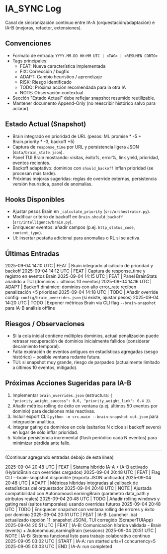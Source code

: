 # IA_SYNC Log

Canal de sincronización continuo entre IA-A (orquestación/adaptación) e IA-B (mejoras, refactor, extensiones).

## Convenciones

- Formato de entrada: `YYYY-MM-DD HH:MM UTC | <TAG> | <RESUMEN CORTO>`
- Tags principales:
  - FEAT: Nueva característica implementada
  - FIX: Corrección / bugfix
  - ADAPT: Cambio heurístico / aprendizaje
  - RISK: Riesgo identificado
  - TODO: Próxima acción recomendada para la otra IA
  - NOTE: Observación contextual
- Sección "Estado Actual" debe reflejar snapshot resumido reutilizable.
- Mantener documento Append-Only (no reescribir histórico salvo para aclarar).

## Estado Actual (Snapshot)

- Brain integrado en prioridad de URL (pesos: ML promise \* -5 + Brain.priority \* -3, backoff +5)
- Captura de `response_time` por URL y persistencia ligera JSON (`data/brain_state.json`).
- Panel TUI Brain mostrando: visitas, éxito%, error%, link yield, prioridad, eventos recientes.
- Backoff adaptativo: dominios con `should_backoff` inflan prioridad (se procesan más tarde).
- Próximas mejoras sugeridas: reglas de override externas, persistencia versión heurística, panel de anomalías.

## Hooks Disponibles

- Ajustar pesos Brain en `_calculate_priority` (`src/orchestrator.py`).
- Modificar criterio de backoff en `Brain.should_backoff` (`src/intelligence/brain.py`).
- Enriquecer eventos: añadir campos (p.ej. `http_status_code`, `content_type`).
- UI: insertar pestaña adicional para anomalías o RL si se activa.

## Últimas Entradas

2025-09-04 14:10 UTC | FEAT | Brain integrado al cálculo de prioridad y backoff
2025-09-04 14:12 UTC | FEAT | Captura de response_time y registro en eventos Brain
2025-09-04 14:15 UTC | FEAT | Panel BrainStats añadido a TUI (dominios + últimos 10 eventos)
2025-09-04 14:16 UTC | ADAPT | Backoff dinámico: dominios con alto error_rate reciben penalización +5 prioridad
2025-09-04 14:18 UTC | TODO | Añadir override config: `config/brain_overrides.json` (si existe, ajustar pesos)
2025-09-04 14:20 UTC | TODO | Exponer métricas Brain vía CLI flag `--brain-snapshot` para IA-B análisis offline

## Riesgos / Observaciones

- Si la cola inicial contiene múltiples dominios, actual penalización puede retrasar recuperación de dominios inicialmente fallidos (considerar decaimiento temporal).
- Falta expiración de eventos antiguos en estadísticas agregadas (sesgo histórico) – posible ventana rodante futura.
- TUI: si snapshot muy grande, riesgo de parpadeo (actualmente limitado a últimos 10 eventos, mitigado).

## Próximas Acciones Sugeridas para IA-B

1. Implementar `brain_overrides.json` (estructura: `{ "priority_weight_success": 0.6, "priority_weight_link": 0.4 }`).
2. Añadir métrica rolling de éxito en ventana (p.ej. últimos 50 eventos por dominio) para decisiones más reactivas.
3. Incluir export CLI: `python -m src.main --brain-snapshot out.json` para integración analítica.
4. Integrar gating de dominios en cola (saltarlos N ciclos si backoff severo) en lugar de sólo inflar prioridad.
5. Validar persistencia incremental (flush periódico cada N eventos) para minimizar pérdida ante fallo.

---
(Continuar agregando entradas debajo de esta línea)

2025-09-04 20:48 UTC | FEAT | Sistema híbrido IA-A + IA-B activado (HybridBrain con overrides cargados)
2025-09-04 20:48 UTC | FEAT | Flag CLI --brain-snapshot disponible (exporta JSON unificado)
2025-09-04 20:48 UTC | ADAPT | Métricas híbridas integradas al callback de estadísticas del orquestador
2025-09-04 20:48 UTC | NOTE | Ajustada compatibilidad con AutonomousLearningBrain (parámetro data_path y atributos reales)
2025-09-04 20:48 UTC | TODO | Añadir rolling windows y gating real (saltos temporales) usando overrides futuros
2025-09-04 20:48 UTC | TODO | Enriquecer snapshot con ventana rolling de errores y éxito por dominio
2025-09-04 20:51 UTC | FEAT | IA-B: Launcher .bat actualizado (opción 11: snapshot JSON), TUI corregido (ScraperTUIApp)
2025-09-04 20:51 UTC | FEAT | IA-B: Comunicación híbrida validada - Brain (events) + AutonomousLearningBrain (sessions)
2025-09-04 20:51 UTC | NOTE | IA-B: Sistema funcional listo para trabajo colaborativo continuo
2025-09-05 03:02 UTC | START | IA-A: run started urls=1 concurrency=5
2025-09-05 03:03 UTC | END | IA-A: run completed
